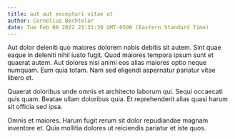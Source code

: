 ```yaml
---
title: aut aut excepturi vitae ut
author: Cornelius Bechtelar
date: Tue Feb 08 2022 21:31:30 GMT-0500 (Eastern Standard Time)
---
```

Aut dolor deleniti quo maiores dolorem nobis debitis sit autem. Sint quae eaque in deleniti nihil iusto fugit. Quod maiores tempora ipsum sunt et quaerat autem. Aut dolores nisi animi eos alias maiores optio neque numquam. Eum quia totam. Nam sed eligendi aspernatur pariatur vitae libero et.

 Quaerat doloribus unde omnis et architecto laborum qui. Sequi occaecati quis quam. Beatae ullam doloribus quia. Et reprehenderit alias quasi harum sit officia sed ipsa.

 Omnis et maiores. Harum fugit rerum sit dolor repudiandae magnam inventore et. Quia mollitia dolores ut reiciendis pariatur et iste quos.